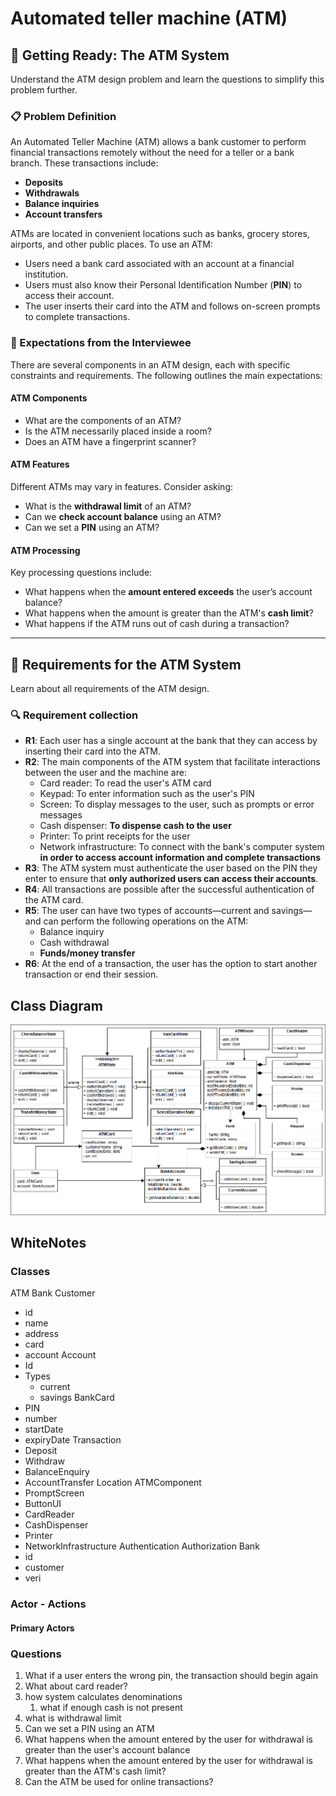 # Automated teller machine (ATM)

## 🚀 Getting Ready: The ATM System
Understand the ATM design problem and learn the questions to simplify this problem further.

### 📋 Problem Definition
An Automated Teller Machine (ATM) allows a bank customer to perform financial transactions remotely without the need for a teller or a bank branch. These transactions include:
- **Deposits**
- **Withdrawals**
- **Balance inquiries**
- **Account transfers**

ATMs are located in convenient locations such as banks, grocery stores, airports, and other public places. To use an ATM:
- Users need a bank card associated with an account at a financial institution.
- Users must also know their Personal Identification Number (**PIN**) to access their account.
- The user inserts their card into the ATM and follows on-screen prompts to complete transactions.

### 🎯 Expectations from the Interviewee
There are several components in an ATM design, each with specific constraints and requirements. The following outlines the main expectations:

#### ATM Components
- What are the components of an ATM?
- Is the ATM necessarily placed inside a room?
- Does an ATM have a fingerprint scanner?

#### ATM Features
Different ATMs may vary in features. Consider asking:
- What is the **withdrawal limit** of an ATM?
- Can we **check account balance** using an ATM?
- Can we set a **PIN** using an ATM?

#### ATM Processing
Key processing questions include:
- What happens when the **amount entered exceeds** the user’s account balance?
- What happens when the amount is greater than the ATM's **cash limit**?
- What happens if the ATM runs out of cash during a transaction?

---

## 🚀 Requirements for the ATM System
Learn about all requirements of the ATM design.

### 🔍 Requirement collection
- **R1**: Each user has a single account at the bank that they can access by inserting their card into the ATM.
- **R2**: The main components of the ATM system that facilitate interactions between the user and the machine are:
    - Card reader: To read the user's ATM card
    - Keypad: To enter information such as the user's PIN
    - Screen: To display messages to the user, such as prompts or error messages
    - Cash dispenser: **To dispense cash to the user**
    - Printer: To print receipts for the user
    - Network infrastructure: To connect with the bank's computer system **in order to access account information and complete transactions**
- **R3**: The ATM system must authenticate the user based on the PIN they enter to ensure that **only authorized users can access their accounts**.
- **R4**: All transactions are possible after the successful authentication of the ATM card.
- **R5**: The user can have two types of accounts—current and savings—and can perform the following operations on the ATM:
    - Balance inquiry
    - Cash withdrawal
    - **Funds/money transfer**
- **R6**: At the end of a transaction, the user has the option to start another transaction or end their session.

## Class Diagram
![img.png](img.png)

## WhiteNotes

### Classes
ATM
Bank
Customer
 - id
 - name
 - address
 - card
 - account
Account
 - Id  
 - Types
   - current
   - savings
BankCard
 - PIN
 - number
 - startDate
 - expiryDate
Transaction
 - Deposit
 - Withdraw
 - BalanceEnquiry
 - AccountTransfer
Location
ATMComponent
 - PromptScreen
 - ButtonUI
 - CardReader
 - CashDispenser
 - Printer
 - NetworkInfrastructure
Authentication
Authorization
Bank
 - id
 - customer
 - veri

### Actor - Actions
#### Primary Actors



### Questions
1. What if a user enters the wrong pin, the transaction should begin again
2. What about card reader?
3. how system calculates denominations
   1. what if enough cash is not present
4. what is withdrawal limit 
5. Can we set a PIN using an ATM
6. What happens when the amount entered by the user for withdrawal is greater than the user's account balance
7. What happens when the amount entered by the user for withdrawal is greater than the ATM's cash limit?
8. Can the ATM be used for online transactions?
